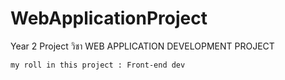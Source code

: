 # WebApplicationProject
Year 2 Project วิชา WEB APPLICATION DEVELOPMENT PROJECT
```
my roll in this project : Front-end dev
```
